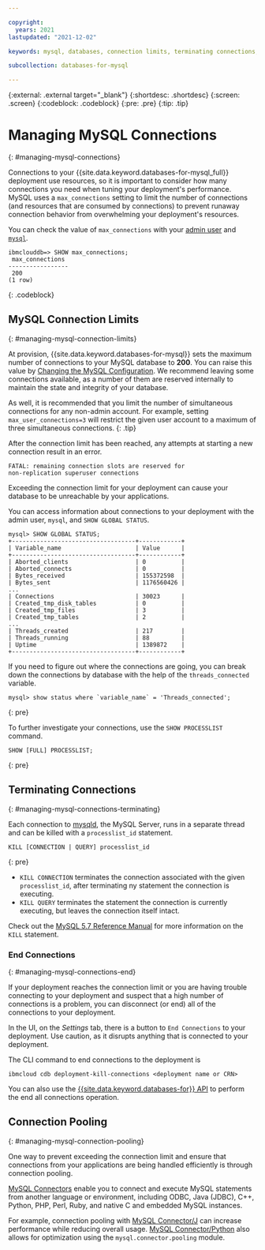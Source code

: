```yaml
---

copyright:
  years: 2021
lastupdated: "2021-12-02"

keywords: mysql, databases, connection limits, terminating connections, connection pooling

subcollection: databases-for-mysql

---
```


{:external: .external target="_blank"}
{:shortdesc: .shortdesc}
{:screen: .screen}
{:codeblock: .codeblock}
{:pre: .pre}
{:tip: .tip}

# Managing MySQL Connections
{: #managing-mysql-connections}

Connections to your {{site.data.keyword.databases-for-mysql_full}} deployment use resources, so it is important to consider how many connections you need when tuning your deployment's performance. MySQL uses a `max_connections` setting to limit the number of connections (and resources that are consumed by connections) to prevent runaway connection behavior from overwhelming your deployment's resources.

You can check the value of `max_connections` with your [admin user](/docs/databases-for-mysql?topic=databases-for-mysql-user-management#the-admin-user) and [`mysql`](/docs/databases-for-mysql?topic=databases-for-mysql-connecting-mysql).
```shell
ibmclouddb=> SHOW max_connections;
 max_connections
-----------------
 200
(1 row)
```
{: .codeblock}

## MySQL Connection Limits 
{: #managing-mysql-connection-limits}

At provision, {{site.data.keyword.databases-for-mysql}} sets the maximum number of connections to your MySQL database to **200**. You can raise this value by [Changing the MySQL Configuration](/docs/databases-for-mysql?topic=databases-for-mysql-changing-configuration). We recommend leaving some connections available, as a number of them are reserved internally to maintain the state and integrity of your database. 

As well, it is recommended that you limit the number of simultaneous connections for any non-admin account. For example, setting `max_user_connections=3` will restrict the given user account to a maximum of three simultaneous connections.
{: .tip}

After the connection limit has been reached, any attempts at starting a new connection result in an error. 

```shell
FATAL: remaining connection slots are reserved for
non-replication superuser connections
```
Exceeding the connection limit for your deployment can cause your database to be unreachable by your applications.

You can access information about connections to your deployment with the admin user, `mysql`, and `SHOW GLOBAL STATUS`.
```shell
mysql> SHOW GLOBAL STATUS;
+-----------------------------------+------------+
| Variable_name                     | Value      |
+-----------------------------------+------------+
| Aborted_clients                   | 0          |
| Aborted_connects                  | 0          |
| Bytes_received                    | 155372598  |
| Bytes_sent                        | 1176560426 |
...
| Connections                       | 30023      |
| Created_tmp_disk_tables           | 0          |
| Created_tmp_files                 | 3          |
| Created_tmp_tables                | 2          |
...
| Threads_created                   | 217        |
| Threads_running                   | 88         |
| Uptime                            | 1389872    |
+-----------------------------------+------------+
```

If you need to figure out where the connections are going, you can break down the connections by database with the help of the `threads_connected` variable.
``` shell
mysql> show status where `variable_name` = 'Threads_connected';
```
{: pre}

To further investigate your connections, use the `SHOW PROCESSLIST` command.
```shell
SHOW [FULL] PROCESSLIST;
```
{: pre}

## Terminating Connections
{: #managing-mysql-connections-terminating}

Each connection to [mysqld](https://dev.mysql.com/doc/refman/5.7/en/mysqld.html), the MySQL Server, runs in a separate thread and can be killed with a `processlist_id` statement.
```shell
KILL [CONNECTION | QUERY] processlist_id
```
{: pre}

- `KILL CONNECTION` terminates the connection associated with the given `processlist_id`, after terminating ny statement the connection is executing. 
- `KILL QUERY` terminates the statement the connection is currently executing, but leaves the connection itself intact.

Check out the [MySQL 5.7 Reference Manual](https://dev.mysql.com/doc/refman/5.7/en/kill.html) for more information on the `KILL` statement.


### End Connections
{: #managing-mysql-connections-end}

If your deployment reaches the connection limit or you are having trouble connecting to your deployment and suspect that a high number of connections is a problem, you can disconnect (or end) all of the connections to your deployment. 

In the UI, on the _Settings_ tab, there is a button to `End Connections` to your deployment. Use caution, as it disrupts anything that is connected to your deployment.

The CLI command to end connections to the deployment is 
```shell
ibmcloud cdb deployment-kill-connections <deployment name or CRN>
```

You can also use the [{{site.data.keyword.databases-for}} API](https://cloud.ibm.com/apidocs/cloud-databases-api#kill-connections-to-a-MySql-deployment) to perform the end all connections operation.

## Connection Pooling
{: #managing-mysql-connection-pooling}

One way to prevent exceeding the connection limit and ensure that connections from your applications are being handled efficiently is through connection pooling.

[MySQL Connectors](https://dev.mysql.com/doc/refman/5.7/en/connectors-apis.html) enable you to connect and execute MySQL statements from another language or environment, including ODBC, Java (JDBC), C++, Python, PHP, Perl, Ruby, and native C and embedded MySQL instances.

For example, connection pooling with [MySQL Connector/J](https://dev.mysql.com/doc/refman/5.7/en/connector-j-info.html) can increase performance while reducing overall usage. [MySQL Connector/Python](https://dev.mysql.com/doc/connector-python/en/connector-python-connection-pooling.html) also allows for optimization using the `mysql.connector.pooling` module.
